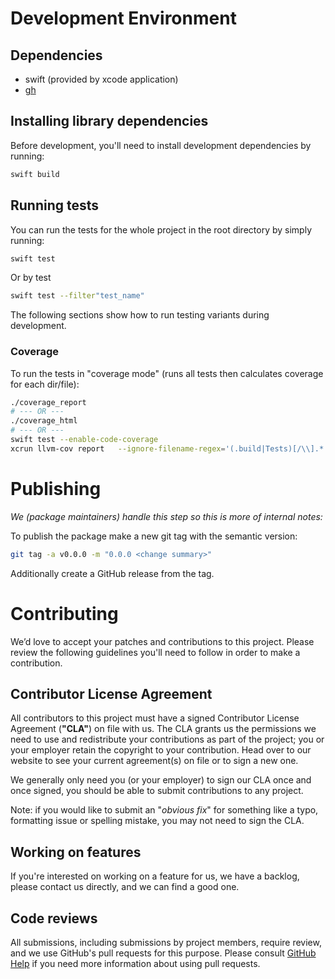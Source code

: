 # Development Environment

## Dependencies

* swift (provided by xcode application)
* [gh](https://github.com/cli/cli#installation) 

## Installing library dependencies

Before development, you'll need to install development dependencies by running:

```bash
swift build
```

## Running tests

You can run the tests for the whole project in the root directory by simply running:

```bash
swift test
```

Or by test
```bash
swift test --filter"test_name"
```

The following sections show how to run testing variants during development.

### Coverage

To run the tests in "coverage mode" (runs all tests then calculates coverage for each dir/file):
```bash
./coverage_report
# --- OR ---
./coverage_html
# --- OR ---
swift test --enable-code-coverage
xcrun llvm-cov report   --ignore-filename-regex='(.build|Tests)[/\\].*'   -instr-profile $(swift test --show-codecov-path | xargs dirname)/default.profdata $(find .build/debug/xenon_view_sdk.build -name '*.o' -print0 | xargs -0 printf '%s ')
```

# Publishing

_We (package maintainers) handle this step so this is more of internal notes:_

To publish the package make a new git tag with the semantic version:
```bash
git tag -a v0.0.0 -m "0.0.0 <change summary>"
```
Additionally create a GitHub release from the tag.


# Contributing

We’d love to accept your patches and contributions to this project. Please review the following guidelines you'll need to follow in order to make a contribution.

## Contributor License Agreement

All contributors to this project must have a signed Contributor License Agreement (**"CLA"**) on file with us. The CLA grants us the permissions we need to use and redistribute your contributions as part of the project; you or your employer retain the copyright to your contribution. Head over to our website to see your current agreement(s) on file or to sign a new one.

We generally only need you (or your employer) to sign our CLA once and once signed, you should be able to submit contributions to any project.

Note: if you would like to submit an "_obvious fix_" for something like a typo, formatting issue or spelling mistake, you may not need to sign the CLA.

## Working on features

If you're interested on working on a feature for us, we have a backlog, please contact us directly, and we can find a good one.

## Code reviews

All submissions, including submissions by project members, require review, and we use GitHub's pull requests for this purpose. Please consult [GitHub Help](https://help.github.com/articles/about-pull-requests/) if you need more information about using pull requests.
